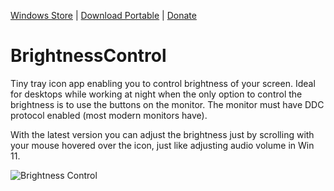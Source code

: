 [Windows Store](https://apps.microsoft.com/detail/9ppsvwj4z4qz) | [Download Portable](https://github.com/poulicek/BrightnessControl/releases) | [Donate](https://www.paypal.com/cgi-bin/webscr?cmd=_donations&business=K89SHUV6EU49A&lc=CZ&item_name=Brightness%20Control&currency_code=USD&bn=PP%2dDonationsBF%3abtn_donateCC_LG%2egif%3aNonHosted
)

# BrightnessControl

Tiny tray icon app enabling you to control brightness of your screen. Ideal for desktops while working at night when the only option to control the brightness is to use the buttons on the monitor. The monitor must have DDC protocol enabled (most modern monitors have).

With the latest version you can adjust the brightness just by scrolling with your mouse hovered over the icon, just like adjusting audio volume in Win 11.

![Brightness Control](https://raw.githubusercontent.com/poulicek/BrightnessControl/master/Resources/menu2.png)

